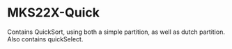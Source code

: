 # MKS22X-Quick

Contains QuickSort, using both a simple partition, as well as dutch partition. Also contains quickSelect.
